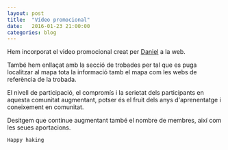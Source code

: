 ```yaml
---
layout: post
title:  "Vídeo promocional"
date:   2016-01-23 21:00:00
categories: blog
---
```


Hem incorporat el video promocional creat per [Daniel][daniel] a la web.

També hem enllaçat amb la secció de trobades per tal que es puga localitzar al mapa tota la informació tamb el mapa com les webs de referència de la trobada.

El nivell de participació, el compromís i la serietat dels participants en aquesta comunitat augmentant, potser és el fruit dels anys d'aprenentatge i coneixement en comunitat.

Desitgem que continue augmentant també el nombre de membres, així com les seues aportacions.

<code>Happy haking</code>

[daniel]:	http://quinboigproposit.edutictac.es

